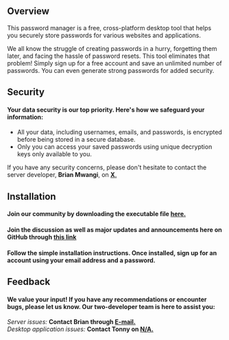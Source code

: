 ## Overview

This password manager is a free, cross-platform desktop tool that helps you securely store passwords for various websites and applications.

We all know the struggle of creating passwords in a hurry, forgetting them later, and facing the hassle of password resets. This tool eliminates that problem! Simply sign up for a free account and save an unlimited number of passwords. You can even generate strong passwords for added security.

## Security
#### Your data security is our top priority. Here's how we safeguard your information:

 - All your data, including usernames, emails, and passwords, is encrypted before being stored in a secure database.
 - Only you can access your saved passwords using unique decryption keys only available to you.<br>

 If you have any security concerns, please don't hesitate to contact the server developer, **Brian Mwangi**, on [**X**.](https://x.com/brianmwangi_)

## Installation
#### Join our community by downloading the executable file [**here.**](link-to-the-file)

#### Join the discussion as well as major updates and announcements here on GitHub through [**this link**](https://github.com/mwangi-brian/Password-Manager/discussions/categories/general)

#### Follow the simple installation instructions. Once installed, sign up for an account using your email address and a password.

## Feedback
#### We value your input! If you have any recommendations or encounter bugs, please let us know. Our two-developer team is here to assist you:

*Server issues:* **Contact Brian through [**E-mail.**](mailto:brianmwangikamau4@gmail.com)**<br>
*Desktop application issues:* **Contact Tonny on [**N/A.**](link-to-Tonny)**